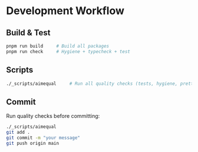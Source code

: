 # Development Workflow

## Build & Test

```bash
pnpm run build     # Build all packages
pnpm run check     # Hygiene + typecheck + test
```

## Scripts

```bash
./_scripts/aimequal     # Run all quality checks (tests, hygiene, prettier, typecheck, E2E)
```

## Commit

Run quality checks before committing:

```bash
./_scripts/aimequal
git add .
git commit -m "your message"
git push origin main
```
